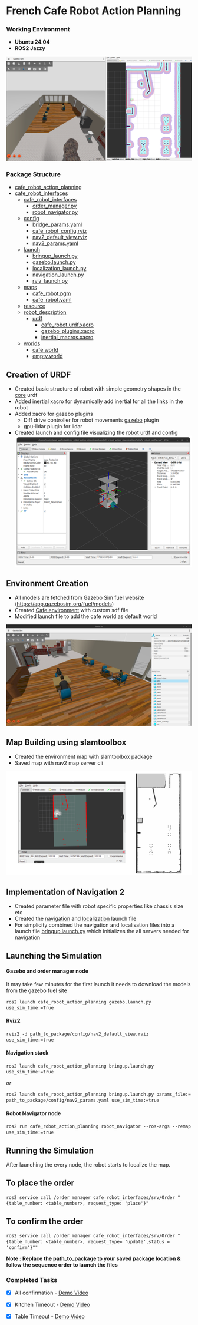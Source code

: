 # French Cafe Robot Action Planning

### Working Environment 
- **Ubuntu 24.04**
- **ROS2 Jazzy**

![](./images/thnail.png)

### Package Structure
- [cafe_robot_action_planning](./cafe_robot_action_planning/)
- [cafe_robot_interfaces](./cafe_robot_interfaces/)
  - [cafe_robot_interfaces](./cafe_robot_interfaces/cafe_robot_interfaces/)
    - [order_manager.py](./cafe_robot_interfaces/cafe_robot_interfaces/order_manager.py)
    - [robot_navigator.py](./cafe_robot_interfaces/cafe_robot_interfaces/robot_navigator.py)
  - [config](./cafe_robot_interfaces/config/)
    - [bridge_params.yaml](./cafe_robot_interfaces/config/bridge_params.yaml)
    - [cafe_robot_config.rviz](./cafe_robot_interfaces/config/cafe_robot_config.rviz)
    - [nav2_default_view.rviz](./cafe_robot_interfaces/config/nav2_default_view.rviz)
    - [nav2_params.yaml](./cafe_robot_interfaces/config/nav2_params.yaml)
  - [launch](./cafe_robot_interfaces/launch/)
    - [bringup_launch.py](./cafe_robot_interfaces/launch/bringup_launch.py)
    - [gazebo.launch.py](./cafe_robot_interfaces/launch/gazebo.launch.py)
    - [localization_launch.py](./cafe_robot_interfaces/launch/localization_launch.py)
    - [navigation_launch.py](./cafe_robot_interfaces/launch/navigation_launch.py)
    - [rviz_launch.py](./cafe_robot_interfaces/launch/rviz_launch.py)
  - [maps](./cafe_robot_interfaces/maps/)
    - [cafe_robot.pgm](./cafe_robot_interfaces/maps/cafe_robot.pgm)
    - [cafe_robot.yaml](./cafe_robot_interfaces/maps/cafe_robot.yaml)
  - [resource](./cafe_robot_interfaces/resource/)
  - [robot_description](./cafe_robot_interfaces/robot_description/)
    - [urdf](./cafe_robot_interfaces/robot_description/urdf/)
      - [cafe_robot.urdf.xacro](./cafe_robot_interfaces/robot_description/urdf/cafe_robot.urdf.xacro)
      - [gazebo_plugins.xacro](./cafe_robot_interfaces/robot_description/urdf/gazebo_plugins.xacro)
      - [inertial_macros.xacro](./cafe_robot_interfaces/robot_description/urdf/inertial_macros.xacro)
  - [worlds](./cafe_robot_interfaces/worlds/)
    - [cafe.world](./cafe_robot_interfaces/worlds/cafe.world)
    - [empty.world](./cafe_robot_interfaces/worlds/empty.world)

## Creation of URDF 

- Created basic structure of robot with simple geometry shapes in the [core](./cafe_robot_action_planning/robot_description/urdf/cafe_robot.urdf.xacro) urdf 
- Added inertial xacro for dynamically add inertial for all the links in the robot
- Added xacro for gazebo plugins 
  - Diff drive controller for robot movements [gazebo](./cafe_robot_action_planning/robot_description/urdf/) plugin 
  - gpu-lidar plugin for lidar 
- Created launch and config file visualizing the [robot urdf](./cafe_robot_action_planning/launch/rviz.launch.py) and [config](./cafe_robot_action_planning/config/cafe_robot_config.rviz)
![rviz visualization](./images/rviz.png)

## Environment Creation

- All models are fetched from Gazebo Sim fuel website (https://app.gazebosim.org/fuel/models)
- Created [Cafe environment](./cafe_robot_action_planning/worlds/cafe.world) with custom sdf file
- Modified launch file to add the cafe world as default world
  
![Gazebo visualization](./images/cafe_environment.png)

## Map Building using slamtoolbox

- Created the environment map with slamtoolbox package 
- Saved map with nav2 map server cli 

  
![saved Map](./images/mapping.png)

## Implementation of Navigation 2 
- Created parameter file with robot specific properties like chassis size etc 
- Created the [navigation](./cafe_robot_action_planning/launch/navigation_launch.py) and [localization](./cafe_robot_action_planning/launch/localization_launch.py) launch file 
- For simplicity combined the navigation and localisation files into a launch file [bringup.launch.py](./cafe_robot_action_planning/launch/bringup_launch.py) which initializes the all servers needed for navigation

## Launching the Simulation

#### Gazebo and order manager node

It may take few minutes for the first launch it needs to download the models from the gazebo fuel site

```code
ros2 launch cafe_robot_action_planning gazebo.launch.py use_sim_time:=True
```
#### Rviz2

```code
rviz2 -d path_to_package/config/nav2_default_view.rviz use_sim_time:=true
```

#### Navigation stack 
```code
ros2 launch cafe_robot_action_planning bringup.launch.py use_sim_time:=true
```
*or* 

```code 
ros2 launch cafe_robot_action_planning bringup.launch.py params_file:= path_to_package/config/nav2_params.yaml use_sim_time:=true
```

#### Robot Navigator node

```code 
ros2 run cafe_robot_action_planning robot_navigator --ros-args --remap use_sim_time:=true
```
## Running the Simulation 

After launching the every node, the robot starts to localize the map.

## To place the order 

```code
ros2 service call /order_manager cafe_robot_interfaces/srv/Order "{table_number: <table_number>, request_type: 'place'}"
```
## To confirm the order
```code
ros2 service call /order_manager cafe_robot_interfaces/srv/Order "{table_number: <table_number>, request_type= 'update',status = 'confirm'}""
```

**Note : Replace the path_to_package to your saved package location & follow the sequence order to launch the files**

### Completed Tasks 

- [x] All confirmation - [Demo Video](https://drive.google.com/file/d/13cnn5r5En75oTlICvUAAreVMN740Y1ZH/view?usp=sharing)
- [x] Kitchen Timeout - [Demo Video](https://drive.google.com/file/d/1gbKPs_Z_bu9vf_ctNup0lEPHf4M_PuHu/view?usp=sharing)
- [x] Table Timeout - [Demo Video](https://drive.google.com/file/d/12aKdaSzQb7H8-9MI3qh9AY9KAvmfxUVx/view?usp=sharing)
  
